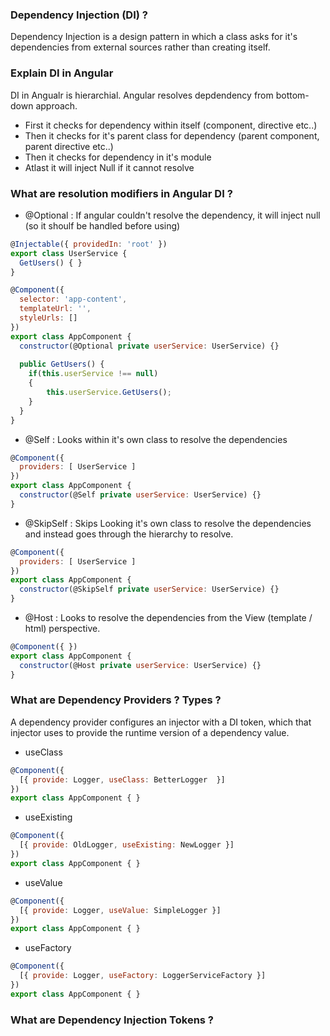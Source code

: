 ### Dependency Injection (DI) ?
Dependency Injection is a design pattern in which a class asks for it's dependencies from external sources rather than creating itself.  

### Explain DI in Angular
DI in Angualr is hierarchial. Angular resolves depdendency from bottom-down approach. 
- First it checks for dependency within itself (component, directive etc..)
- Then it checks for it's parent class for dependency (parent component, parent directive etc..)
- Then it checks for dependency in it's module
- Atlast it will inject Null if it cannot resolve

### What are resolution modifiers in Angular DI ?
- @Optional : If angular couldn't resolve the dependency, it will inject null (so it shoulf be handled before using)

```javascript
@Injectable({ providedIn: 'root' })
export class UserService {
  GetUsers() { }
}

@Component({
  selector: 'app-content',
  templateUrl: '',
  styleUrls: []
})
export class AppComponent {
  constructor(@Optional private userService: UserService) {}
  
  public GetUsers() {
    if(this.userService !== null)
    {
        this.userService.GetUsers();
    }
  }
}
```

- @Self : Looks within it's own class to resolve the dependencies

```javascript
@Component({
  providers: [ UserService ]
})
export class AppComponent {
  constructor(@Self private userService: UserService) {}
}
```

- @SkipSelf : Skips Looking it's own class to resolve the dependencies and instead goes through the hierarchy to resolve.

```javascript
@Component({
  providers: [ UserService ]
})
export class AppComponent {
  constructor(@SkipSelf private userService: UserService) {}
}
```


- @Host : Looks to resolve the dependencies from the View (template / html) perspective.

```javascript
@Component({ })
export class AppComponent {
  constructor(@Host private userService: UserService) {}
}
```


### What are Dependency Providers ? Types ?
A dependency provider configures an injector with a DI token, which that injector uses to provide the runtime version of a dependency value.

- useClass
```javascript
@Component({ 
  [{ provide: Logger, useClass: BetterLogger  }]
})
export class AppComponent { }
```

- useExisting
```javascript
@Component({ 
  [{ provide: OldLogger, useExisting: NewLogger }]
})
export class AppComponent { }
```

- useValue
```javascript
@Component({ 
  [{ provide: Logger, useValue: SimpleLogger }]
})
export class AppComponent { }
```

- useFactory
```javascript
@Component({ 
  [{ provide: Logger, useFactory: LoggerServiceFactory }]
})
export class AppComponent { }
```

### What are Dependency Injection Tokens ?
